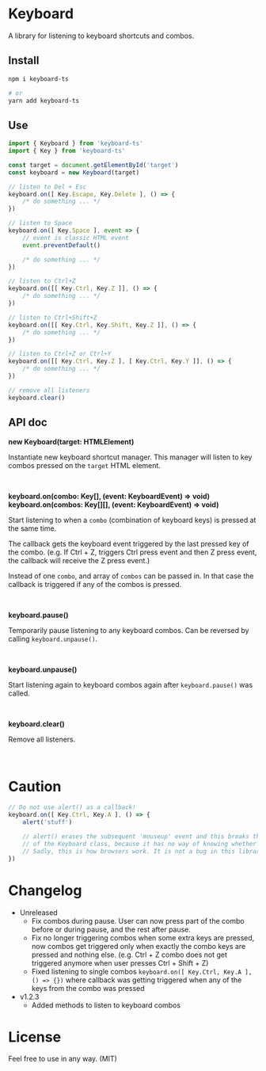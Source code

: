 # Keyboard

A library for listening to keyboard shortcuts and combos.

## Install

```bash
npm i keyboard-ts

# or
yarn add keyboard-ts
```

## Use

```ts
import { Keyboard } from 'keyboard-ts'
import { Key } from 'keyboard-ts'

const target = document.getElementById('target')
const keyboard = new Keyboard(target)

// listen to Del + Esc
keyboard.on([ Key.Escape, Key.Delete ], () => {
    /* do something ... */
})

// listen to Space
keyboard.on([ Key.Space ], event => {
    // event is classic HTML event
    event.preventDefault()

    /* do something ... */
})

// listen to Ctrl+Z
keyboard.on([[ Key.Ctrl, Key.Z ]], () => {
    /* do something ... */
})

// listen to Ctrl+Shift+Z
keyboard.on([[ Key.Ctrl, Key.Shift, Key.Z ]], () => {
    /* do something ... */
})

// listen to Ctrl+Z or Ctrl+Y
keyboard.on([[ Key.Ctrl, Key.Z ], [ Key.Ctrl, Key.Y ]], () => {
    /* do something ... */
})

// remove all listeners
keyboard.clear()
```

## API doc

**new Keyboard(target: HTMLElement)**

Instantiate new keyboard shortcut manager. This manager will listen to key combos pressed on the `target` HTML element.

<br/>

**keyboard.on(combo: Key[], (event: KeyboardEvent) => void)**
**keyboard.on(combos: Key[][], (event: KeyboardEvent) => void)**

Start listening to when a `combo` (combination of keyboard keys) is pressed at the same time.

The callback gets the keyboard event triggered by the last pressed key of the combo. (e.g. If Ctrl + Z, triggers
Ctrl press event and then Z press event, the callback will receive the Z press event.)

Instead of one `combo`, and array of `combos` can be passed in. In that case the callback is triggered if any of the
combos is pressed.

<br/>

**keyboard.pause()**

Temporarily pause listening to any keyboard combos. Can be reversed by calling `keyboard.unpause()`.

<br/>

**keyboard.unpause()**

Start listening again to keyboard combos again after `keyboard.pause()` was called.

<br/>

**keyboard.clear()**

Remove all listeners.

<br/>

# Caution

```ts
// Do not use alert() as a callback!
keyboard.on([ Key.Ctrl, Key.A ], () => {
    alert('stuff')

    // alert() erases the subsequent 'mouseup' event and this breaks the functionality
    // of the Keyboard class, because it has no way of knowing whether a key was released or not.
    // Sadly, this is how browsers work. It is not a bug in this library.
})
```

# Changelog

- Unreleased
    - Fix combos during pause. User can now press part of the combo before or during pause, and the rest after pause.
    - Fix no longer triggering combos when some extra keys are pressed, now combos get triggered only when exactly the combo keys are pressed and nothing else. (e.g. Ctrl + Z combo does not get triggered anymore when user presses Ctrl + Shift + Z)
    - Fixed listening to single combos `keyboard.on([ Key.Ctrl, Key.A ], () => {})` where callback was getting triggered when any of the keys from the combo was pressed
- v1.2.3
    - Added methods to listen to keyboard combos

# License

Feel free to use in any way. (MIT)
